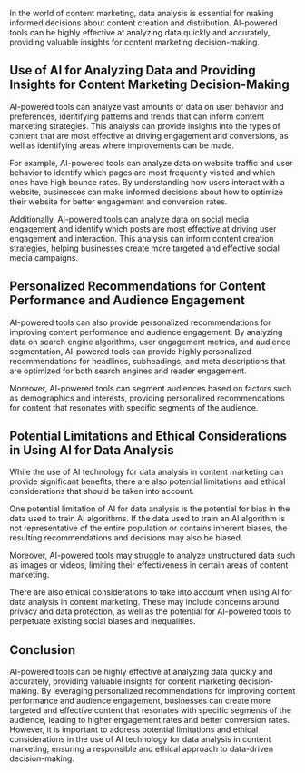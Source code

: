 
In the world of content marketing, data analysis is essential for making informed decisions about content creation and distribution. AI-powered tools can be highly effective at analyzing data quickly and accurately, providing valuable insights for content marketing decision-making.

Use of AI for Analyzing Data and Providing Insights for Content Marketing Decision-Making
-----------------------------------------------------------------------------------------

AI-powered tools can analyze vast amounts of data on user behavior and preferences, identifying patterns and trends that can inform content marketing strategies. This analysis can provide insights into the types of content that are most effective at driving engagement and conversions, as well as identifying areas where improvements can be made.

For example, AI-powered tools can analyze data on website traffic and user behavior to identify which pages are most frequently visited and which ones have high bounce rates. By understanding how users interact with a website, businesses can make informed decisions about how to optimize their website for better engagement and conversion rates.

Additionally, AI-powered tools can analyze data on social media engagement and identify which posts are most effective at driving user engagement and interaction. This analysis can inform content creation strategies, helping businesses create more targeted and effective social media campaigns.

Personalized Recommendations for Content Performance and Audience Engagement
----------------------------------------------------------------------------

AI-powered tools can also provide personalized recommendations for improving content performance and audience engagement. By analyzing data on search engine algorithms, user engagement metrics, and audience segmentation, AI-powered tools can provide highly personalized recommendations for headlines, subheadings, and meta descriptions that are optimized for both search engines and reader engagement.

Moreover, AI-powered tools can segment audiences based on factors such as demographics and interests, providing personalized recommendations for content that resonates with specific segments of the audience.

Potential Limitations and Ethical Considerations in Using AI for Data Analysis
------------------------------------------------------------------------------

While the use of AI technology for data analysis in content marketing can provide significant benefits, there are also potential limitations and ethical considerations that should be taken into account.

One potential limitation of AI for data analysis is the potential for bias in the data used to train AI algorithms. If the data used to train an AI algorithm is not representative of the entire population or contains inherent biases, the resulting recommendations and decisions may also be biased.

Moreover, AI-powered tools may struggle to analyze unstructured data such as images or videos, limiting their effectiveness in certain areas of content marketing.

There are also ethical considerations to take into account when using AI for data analysis in content marketing. These may include concerns around privacy and data protection, as well as the potential for AI-powered tools to perpetuate existing social biases and inequalities.

Conclusion
----------

AI-powered tools can be highly effective at analyzing data quickly and accurately, providing valuable insights for content marketing decision-making. By leveraging personalized recommendations for improving content performance and audience engagement, businesses can create more targeted and effective content that resonates with specific segments of the audience, leading to higher engagement rates and better conversion rates. However, it is important to address potential limitations and ethical considerations in the use of AI technology for data analysis in content marketing, ensuring a responsible and ethical approach to data-driven decision-making.

